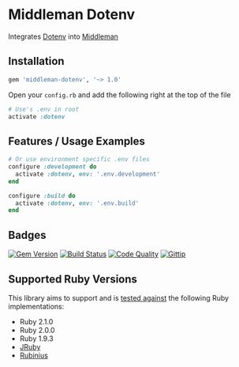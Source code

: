# Middleman Dotenv

Integrates [Dotenv](https://github.com/bkeepers/dotenv) into [Middleman](http://middlemanapp.com)

## Installation

```ruby
gem 'middleman-dotenv', '~> 1.0'
```

Open your `config.rb` and add the following right at the top of the file

```ruby
# Use's .env in root
activate :dotenv
```

## Features / Usage Examples

```ruby
# Or use environment specific .env files
configure :development do
  activate :dotenv, env: '.env.development'
end

configure :build do
  activate :dotenv, env: '.env.build'
end
```

## Badges

[![Gem Version](http://img.shields.io/gem/v/middleman-dotenv.svg)][gem]
[![Build Status](http://img.shields.io/travis/karlfreeman/middleman-dotenv.svg)][travis]
[![Code Quality](http://img.shields.io/codeclimate/github/karlfreeman/middleman-dotenv.svg)][codeclimate]
[![Gittip](http://img.shields.io/gittip/karlfreeman.svg)][gittip]

## Supported Ruby Versions

This library aims to support and is [tested against][travis] the following Ruby
implementations:

- Ruby 2.1.0
- Ruby 2.0.0
- Ruby 1.9.3
- [JRuby][jruby]
- [Rubinius][rubinius]

[gem]: https://rubygems.org/gems/multi_mime
[travis]: http://travis-ci.org/karlfreeman/multi_mime
[codeclimate]: https://codeclimate.com/github/karlfreeman/multi_mime
[gittip]: https://www.gittip.com/karlfreeman/
[jruby]: http://www.jruby.org
[rubinius]: http://rubini.us
